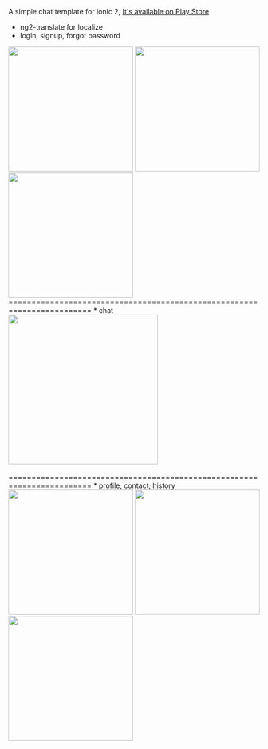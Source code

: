 A simple chat template for ionic 2,
[It's available on Play Store](https://play.google.com/store/apps/details?id=com.template.mysimplechat939847)
* ng2-translate for localize
* login, signup, forgot password <br/>
<img src="https://github.com/vuhung3990/ChatTemplate/raw/master/img_captures/Screenshot_2016-11-06-01-08-07-283_com.ionicframework.mysimplechat939847.png" width="250">
<img src="https://github.com/vuhung3990/ChatTemplate/raw/master/img_captures/Screenshot_2016-11-06-01-08-13-728_com.ionicframework.mysimplechat939847.png" width="250">
<img src="https://github.com/vuhung3990/ChatTemplate/raw/master/img_captures/Screenshot_2016-11-06-01-08-20-285_com.ionicframework.mysimplechat939847.png" width="250"><br/>
========================================================================
* chat<br/>
<img src="https://github.com/vuhung3990/ChatTemplate/raw/master/img_captures/Screenshot_2016-11-06-02-08-28-896_com.template.mysimplechat939847.png" width="300"><br/><br/>
========================================================================
* profile, contact, history <br/>
<img src="https://github.com/vuhung3990/ChatTemplate/raw/master/img_captures/Screenshot_2016-11-06-01-07-15-563_com.ionicframework.mysimplechat939847.png" width="250">
<img src="https://github.com/vuhung3990/ChatTemplate/raw/master/img_captures/Screenshot_2016-11-06-01-07-34-723_com.ionicframework.mysimplechat939847.png" width="250">
<img src="https://github.com/vuhung3990/ChatTemplate/raw/master/img_captures/Screenshot_2016-11-06-01-07-41-506_com.ionicframework.mysimplechat939847.png" width="250">
